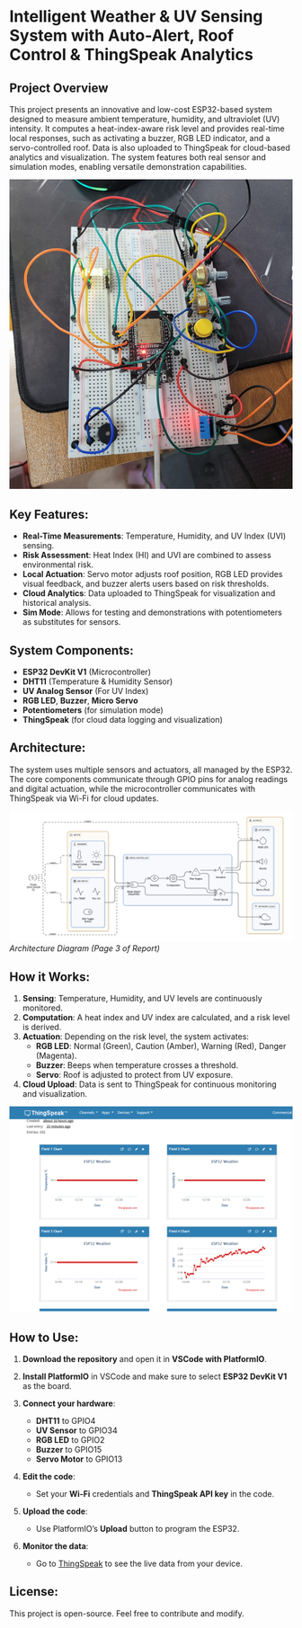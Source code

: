 # Intelligent Weather & UV Sensing System with Auto-Alert, Roof Control & ThingSpeak Analytics

## Project Overview
This project presents an innovative and low-cost ESP32-based system designed to measure ambient temperature, humidity, and ultraviolet (UV) intensity. It computes a heat-index-aware risk level and provides real-time local responses, such as activating a buzzer, RGB LED indicator, and a servo-controlled roof. Data is also uploaded to ThingSpeak for cloud-based analytics and visualization. The system features both real sensor and simulation modes, enabling versatile demonstration capabilities.

![Project](./images/project.jpg)  

## Key Features:
- **Real-Time Measurements**: Temperature, Humidity, and UV Index (UVI) sensing.
- **Risk Assessment**: Heat Index (HI) and UVI are combined to assess environmental risk.
- **Local Actuation**: Servo motor adjusts roof position, RGB LED provides visual feedback, and buzzer alerts users based on risk thresholds.
- **Cloud Analytics**: Data uploaded to ThingSpeak for visualization and historical analysis.
- **Sim Mode**: Allows for testing and demonstrations with potentiometers as substitutes for sensors.

## System Components:
- **ESP32 DevKit V1** (Microcontroller)
- **DHT11** (Temperature & Humidity Sensor)
- **UV Analog Sensor** (For UV Index)
- **RGB LED**, **Buzzer**, **Micro Servo**
- **Potentiometers** (for simulation mode)
- **ThingSpeak** (for cloud data logging and visualization)

## Architecture:
The system uses multiple sensors and actuators, all managed by the ESP32. The core components communicate through GPIO pins for analog readings and digital actuation, while the microcontroller communicates with ThingSpeak via Wi-Fi for cloud updates.

![Project Architecture](./images/architecture.png)  
*Architecture Diagram (Page 3 of Report)*

## How it Works:
1. **Sensing**: Temperature, Humidity, and UV levels are continuously monitored.
2. **Computation**: A heat index and UV index are calculated, and a risk level is derived.
3. **Actuation**: Depending on the risk level, the system activates:
   - **RGB LED**: Normal (Green), Caution (Amber), Warning (Red), Danger (Magenta).
   - **Buzzer**: Beeps when temperature crosses a threshold.
   - **Servo**: Roof is adjusted to protect from UV exposure.
4. **Cloud Upload**: Data is sent to ThingSpeak for continuous monitoring and visualization.
   
![Cloud](./images/thingspeak.png)


## How to Use:
1. **Download the repository** and open it in **VSCode with PlatformIO**.
   
2. **Install PlatformIO** in VSCode and make sure to select **ESP32 DevKit V1** as the board.

3. **Connect your hardware**:
   - **DHT11** to GPIO4
   - **UV Sensor** to GPIO34
   - **RGB LED** to GPIO2
   - **Buzzer** to GPIO15
   - **Servo Motor** to GPIO13

4. **Edit the code**:
   - Set your **Wi-Fi** credentials and **ThingSpeak API key** in the code.

5. **Upload the code**:
   - Use PlatformIO’s **Upload** button to program the ESP32.

6. **Monitor the data**: 
   - Go to [ThingSpeak](https://thingspeak.com/) to see the live data from your device.



## License:
This project is open-source. Feel free to contribute and modify.

